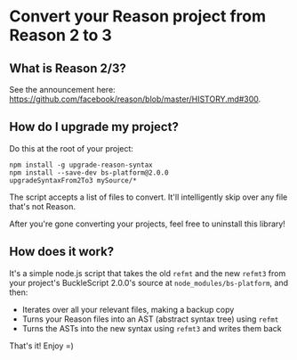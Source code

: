 # Convert your Reason project from Reason 2 to 3

## What is Reason 2/3?

See the announcement here: https://github.com/facebook/reason/blob/master/HISTORY.md#300.

## How do I upgrade my project?

Do this at the root of your project:

```
npm install -g upgrade-reason-syntax
npm install --save-dev bs-platform@2.0.0
upgradeSyntaxFrom2To3 mySource/*
```

The script accepts a list of files to convert. It'll intelligently skip over any file that's not Reason.

After you're gone converting your projects, feel free to uninstall this library!

## How does it work?

It's a simple node.js script that takes the old `refmt` and the new `refmt3` from your project's BuckleScript 2.0.0's source at `node_modules/bs-platform`, and then:

- Iterates over all your relevant files, making a backup copy
- Turns your Reason files into an AST (abstract syntax tree) using `refmt`
- Turns the ASTs into the new syntax using `refmt3` and writes them back

That's it! Enjoy =)
